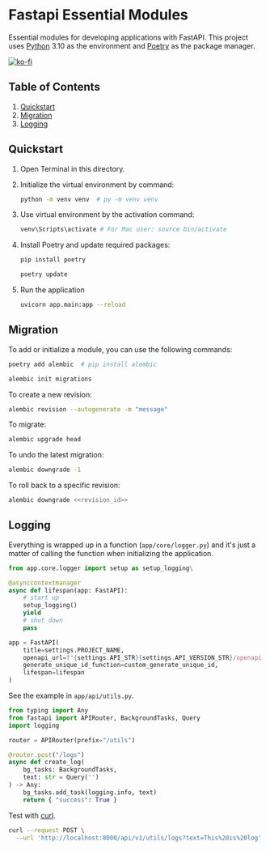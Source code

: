 # Fastapi Essential Modules
Essential modules for developing applications with FastAPI.
This project uses [Python](https://www.python.org/) 3.10 as the environment and [Poetry](https://python-poetry.org/) as the package manager.

[![ko-fi](https://ko-fi.com/img/githubbutton_sm.svg)](https://ko-fi.com/M4M0U28LL)

## Table of Contents
1. [Quickstart](#quickstart)
2. [Migration](#migration)
3. [Logging](#logging)

## Quickstart
1. Open Terminal in this directory.

2. Initialize the virtual environment by command:

    ```bash
    python -m venv venv  # py -m venv venv
    ```

3. Use virtual environment by the activation command:

    ```bash
    venv\Scripts\activate # For Mac user: source bin/activate
    ```

4. Install Poetry and update required packages:

    ```bash
    pip install poetry

    poetry update
    ```

5. Run the application

    ```bash
    uvicorn app.main:app --reload
    ```

## Migration

To add or initialize a module, you can use the following commands:

```bash
poetry add alembic  # pip install alembic

alembic init migrations
```

To create a new revision:
```bash
alembic revision --autogenerate -m "message"
```

To migrate:
```bash
alembic upgrade head
```

To undo the latest migration:
```bash
alembic downgrade -1
```

To roll back to a specific revision:
```bash
alembic downgrade <<revision_id>>
```

## Logging

Everything is wrapped up in a function (`app/core/logger.py`) and it's just a matter of calling the function when initializing the application.

```python
from app.core.logger import setup as setup_logging\

@asynccontextmanager
async def lifespan(app: FastAPI):
    # start up
    setup_logging()
    yield
    # shut down
    pass

app = FastAPI(
    title=settings.PROJECT_NAME,
    openapi_url=f"{settings.API_STR}{settings.API_VERSION_STR}/openapi.json",
    generate_unique_id_function=custom_generate_unique_id,
    lifespan=lifespan
)
```

See the example in `app/api/utils.py`.

```python
from typing import Any
from fastapi import APIRouter, BackgroundTasks, Query
import logging

router = APIRouter(prefix="/utils")

@router.post("/logs")
async def create_log(
    bg_tasks: BackgroundTasks,
    text: str = Query('')
) -> Any:
    bg_tasks.add_task(logging.info, text)
    return { "success": True }
```

Test with [curl](https://curl.se/).
```bash
curl --request POST \
  --url 'http://localhost:8000/api/v1/utils/logs?text=This%20is%20log'
```

